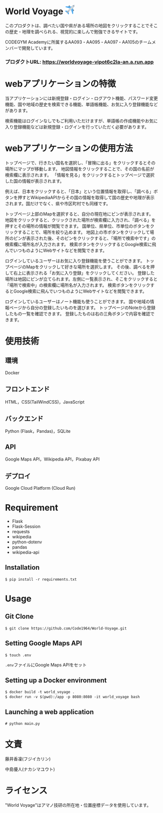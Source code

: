 # World Voyage ![ロゴ](/static/favicon.ico)
このプロダクトは、調べたい国や県がある場所の地図をクリックすることでそこの歴史・地理を調べられる、視覚的に楽しんで勉強できるサイトです。

CODEGYM Academyに所属するAA093・AA095・AA097・AA105のチームメンバーで開発しています。

### プロダクトURL: https://worldvoyage-vipot6c2la-an.a.run.app

# webアプリケーションの特徴
当アプリケーションには新規登録・ログイン・ログアウト機能、パスワード変更機能、国や地域の歴史を検索できる機能、単語帳機能、お気に入り登録機能などがあります。

検索機能はログインなしでもご利用いただけますが、単語帳の作成機能やお気に入り登録機能などは新規登録・ログインを行っていただく必要があります。

# webアプリケーションの使用方法
トップページで、行きたい国名を選択し、「冒険に出る」をクリックするとその場所にマップが移動します。
地図情報をクリックすることで、その国の名前が検索欄に表示されます。
「情報を見る」をクリックするとトップページで選択した国の情報が表示されます。

例えば、日本をクリックすると、「日本」という位置情報を取得し、「調べる」ボタンを押すとWikipediaAPIからその国の情報を取得して国の歴史や地理が表示されます。国だけでなく、県や市区町村でも同様です。

トップページ上部のMapを選択すると、自分の現在地にピンが表示されます。
地図をクリックすると、クリックされた場所が検索欄に入力され、「調べる」を押すとその場所の情報が閲覧できます。
国単位、県単位、市単位のボタンをクリックすることで、場所を絞り込めます。
地図上の市ボタンをクリックして場所のピンが表示された後、そのピンをクリックすると、「場所で検索中です」の検索欄に場所名が入力されます。
検索ボタンをクリックするとGoogle検索に飛んでいつものようにWebサイトなどを閲覧できます。

ログインしているユーザーはお気に入り登録機能を使うことができます。
トップページのMapをクリックして好きな場所を選択します。
その後、調べるを押して右上に表示される「お気に入り登録」をクリックしてください。
登録した場所は地図にピンが立てられます。左側に一覧表示され、そこをクリックすると「場所で検索中」の検索欄に場所名が入力されます。
検索ボタンをクリックするとGoogle検索に飛んでいつものようにWebサイトなどを閲覧できます。

ログインしているユーザーはノート機能も使うことができます。
国や地域の情報ページから自分の登録したいものを選びます。
トップページのNoteから登録したもの一覧を確認できます。
登録したものは右の三角ボタンで内容を確認できます。

# 使用技術

## 環境

Docker

## フロントエンド
HTML，CSS(TailWindCSS)，JavaScript

## バックエンド
Python (Flask，Pandas)，SQLite

## API
Google Maps API，Wikipedia API，Pixabay API

## デプロイ
Google Cloud Platform (Cloud Run)

# Requirement
- Flask
- Flask-Session
- requests
- wikipedia
- python-dotenv
- pandas
- wikipedia-api

##  Installation
```
$ pip install -r requirements.txt
```

# Usage
## Git Clone
```
$ git clone https://github.com/Code1964/World-Voyage.git
```

## Setting Google Maps API

```
$ touch .env
```

`.env`ファイルにGoogle Maps APIをセット

## Setting up a Docker environment

```
$ docker build -t world_voyage .
$ docker run -v $(pwd):/app -p 8080:8080 -it world_voyage bash
```

## Launching a web application

```
# python main.py
```

# 文責
藤井香凜(フジイカリン)

中島優人(ナカシマユウト)

# ライセンス
"World Voyage"はアマノ技研の所在地・位置座標データを使用しています。
